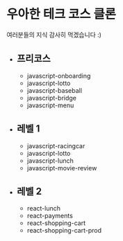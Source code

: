 # 우아한 테크 코스 클론

여러분들의 지식 감사히 먹겠습니다 :)

- ## 프리코스

  - javascript-onboarding
  - javascript-lotto
  - javascript-baseball
  - javascript-bridge
  - javascript-menu

- ## 레벨 1

  - javascript-racingcar
  - javascript-lotto
  - javascript-lunch
  - javascript-movie-review

- ## 레벨 2

  - react-lunch
  - react-payments
  - react-shopping-cart
  - react-shopping-cart-prod
